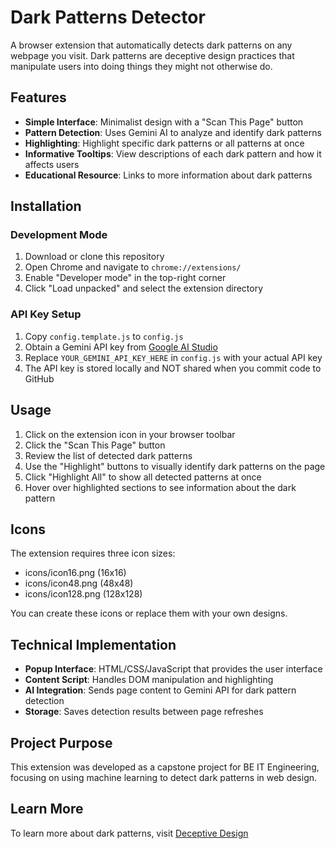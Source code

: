 # Dark Patterns Detector

A browser extension that automatically detects dark patterns on any webpage you visit. Dark patterns are deceptive design practices that manipulate users into doing things they might not otherwise do.

## Features

- **Simple Interface**: Minimalist design with a "Scan This Page" button
- **Pattern Detection**: Uses Gemini AI to analyze and identify dark patterns
- **Highlighting**: Highlight specific dark patterns or all patterns at once
- **Informative Tooltips**: View descriptions of each dark pattern and how it affects users
- **Educational Resource**: Links to more information about dark patterns

## Installation

### Development Mode

1. Download or clone this repository
2. Open Chrome and navigate to `chrome://extensions/`
3. Enable "Developer mode" in the top-right corner
4. Click "Load unpacked" and select the extension directory

### API Key Setup

1. Copy `config.template.js` to `config.js`
2. Obtain a Gemini API key from [Google AI Studio](https://makersuite.google.com/app/apikey)
3. Replace `YOUR_GEMINI_API_KEY_HERE` in `config.js` with your actual API key
4. The API key is stored locally and NOT shared when you commit code to GitHub

## Usage

1. Click on the extension icon in your browser toolbar
2. Click the "Scan This Page" button
3. Review the list of detected dark patterns
4. Use the "Highlight" buttons to visually identify dark patterns on the page
5. Click "Highlight All" to show all detected patterns at once
6. Hover over highlighted sections to see information about the dark pattern

## Icons

The extension requires three icon sizes:
- icons/icon16.png (16x16)
- icons/icon48.png (48x48)
- icons/icon128.png (128x128)

You can create these icons or replace them with your own designs.

## Technical Implementation

- **Popup Interface**: HTML/CSS/JavaScript that provides the user interface
- **Content Script**: Handles DOM manipulation and highlighting
- **AI Integration**: Sends page content to Gemini API for dark pattern detection
- **Storage**: Saves detection results between page refreshes

## Project Purpose

This extension was developed as a capstone project for BE IT Engineering, focusing on using machine learning to detect dark patterns in web design.


## Learn More

To learn more about dark patterns, visit [Deceptive Design](https://www.deceptive.design/) 
